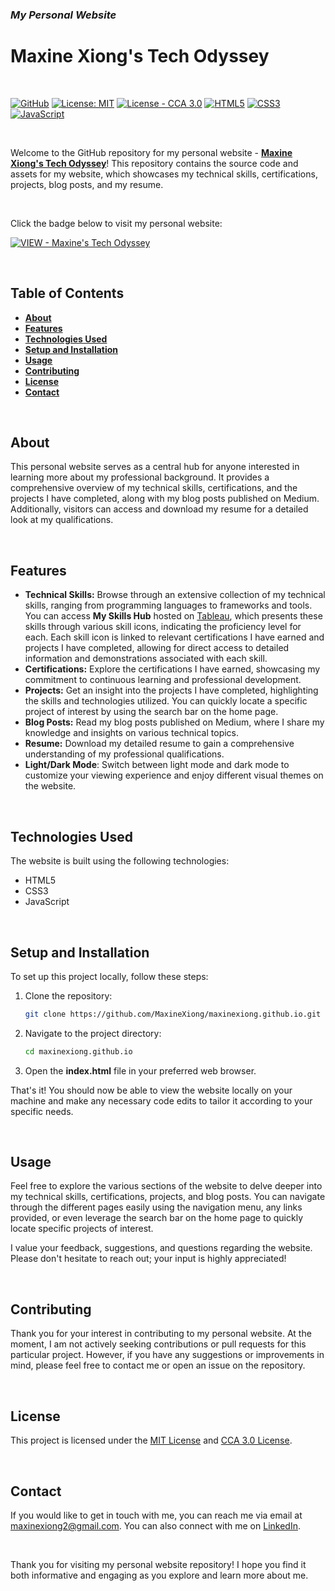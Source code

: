 ### *My Personal Website*
# Maxine Xiong's Tech Odyssey

<br/>

[![GitHub](https://badgen.net/badge/icon/GitHub?icon=github&color=black&label)](https://github.com/MaxineXiong)
[![License: MIT](https://img.shields.io/badge/License-MIT-yellow.svg)](https://opensource.org/licenses/MIT)
[![License - CCA 3.0](https://img.shields.io/badge/License-CCA_3.0-e7746f)](https://html5up.net/license)
[![HTML5](https://img.shields.io/badge/HTML5-E34F26?logo=html5&logoColor=white)](https://html.spec.whatwg.org/)
[![CSS3](https://img.shields.io/badge/CSS3-1572B6?logo=css3&logoColor=white)](https://www.css3.com/)
[![JavaScript](https://img.shields.io/badge/JavaScript-F7DF1E?logo=JavaScript&logoColor=black)](https://www.ecma-international.org/publications-and-standards/standards/ecma-262/)

<br/>

Welcome to the GitHub repository for my personal website - [**Maxine Xiong's Tech Odyssey**](https://maxinexiong.github.io/)! This repository contains the source code and assets for my website, which showcases my technical skills, certifications, projects, blog posts, and my resume.

<br/>

Click the badge below to visit my personal website:

[![VIEW - Maxine's Tech Odyssey](https://img.shields.io/badge/VIEW-Maxine's_Tech_Odyssey-7289DA?style=for-the-badge)](https://)

<br/>

## **Table of Contents**

- **[About](#about)**
- **[Features](#features)**
- **[Technologies Used](#technologies-used)**
- **[Setup and Installation](#setup-and-installation)**
- **[Usage](#usage)**
- **[Contributing](#contributing)**
- **[License](#license)**
- **[Contact](#contact)**

<br/>

## **About**

This personal website serves as a central hub for anyone interested in learning more about my professional background. It provides a comprehensive overview of my technical skills, certifications, and the projects I have completed, along with my blog posts published on Medium. Additionally, visitors can access and download my resume for a detailed look at my qualifications.

<br/>

## **Features**

- **Technical Skills:** Browse through an extensive collection of my technical skills, ranging from programming languages to frameworks and tools. You can access **My Skills Hub** hosted on [Tableau](https://public.tableau.com/views/Skills-templateandhints/SKILLSHUB?:language=en-GB&:display_count=n&:origin=viz_share_link), which presents these skills through various skill icons, indicating the proficiency level for each. Each skill icon is linked to relevant certifications I have earned and projects I have completed, allowing for direct access to detailed information and demonstrations associated with each skill.
- **Certifications:** Explore the certifications I have earned, showcasing my commitment to continuous learning and professional development.
- **Projects:** Get an insight into the projects I have completed, highlighting the skills and technologies utilized. You can quickly locate a specific project of interest by using the search bar on the home page.
- **Blog Posts:** Read my blog posts published on Medium, where I share my knowledge and insights on various technical topics.
- **Resume:** Download my detailed resume to gain a comprehensive understanding of my professional qualifications.
- **Light/Dark Mode**: Switch between light mode and dark mode to customize your viewing experience and enjoy different visual themes on the website.

<br/>

## **Technologies Used**

The website is built using the following technologies:

- HTML5
- CSS3
- JavaScript

<br/>

## **Setup and Installation**

To set up this project locally, follow these steps:

1. Clone the repository:
    
    ```bash
    git clone https://github.com/MaxineXiong/maxinexiong.github.io.git
    ```
    
2. Navigate to the project directory:
    
    ```bash
    cd maxinexiong.github.io
    ```
    
3. Open the **index.html** file in your preferred web browser.

That's it! You should now be able to view the website locally on your machine and make any necessary code edits to tailor it according to your specific needs.

<br/>

## **Usage**

Feel free to explore the various sections of the website to delve deeper into my technical skills, certifications, projects, and blog posts. You can navigate through the different pages easily using the navigation menu, any links provided, or even leverage the search bar on the home page to quickly locate specific projects of interest.

I value your feedback, suggestions, and questions regarding the website. Please don't hesitate to reach out; your input is highly appreciated!

<br/>

## **Contributing**

Thank you for your interest in contributing to my personal website. At the moment, I am not actively seeking contributions or pull requests for this particular project. However, if you have any suggestions or improvements in mind, please feel free to contact me or open an issue on the repository.

<br/>

## **License**

This project is licensed under the [MIT License](https://choosealicense.com/licenses/mit/) and [CCA 3.0 License](http://creativecommons.org/licenses/by/3.0/).

<br/>

## **Contact**

If you would like to get in touch with me, you can reach me via email at [maxinexiong2@gmail.com](mailto:maxinexiong2@gmail.com). You can also connect with me on [LinkedIn](https://www.linkedin.com/in/maxinexiong).

<br/>

Thank you for visiting my personal website repository! I hope you find it both informative and engaging as you explore and learn more about me.
